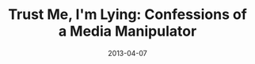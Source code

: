 ---
title: "Trust Me, I'm Lying: Confessions of a Media Manipulator"
bookAuthor: "Ryan Holiday"
layout: book
format: "audiobook"
recommended: "false"
date: "2013-04-07"
tag: book
projects: false
books: true
hidden: false
category: book
amazonLink: "http://amzn.to/2uT2SUg"
---